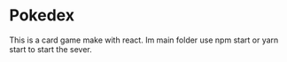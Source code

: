 # Pokedex
This is a card game make with react. 
Im main folder use npm start or yarn start to start the sever.
